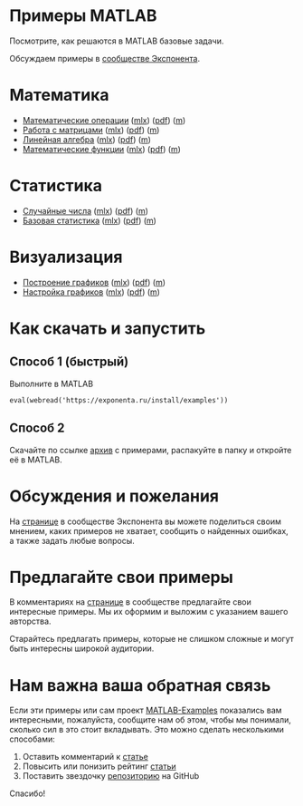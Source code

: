 # Примеры MATLAB

Посмотрите, как решаются в MATLAB базовые задачи.

Обсуждаем примеры в [сообществе Экспонента](https://hub.exponenta.ru/post/primery-matlab136).

# Математика

   -  [Математические операции](Математика/Математические_операции) ([mlx](Математика/Математические_операции/math_operations.mlx)) ([pdf](Математика/Математические_операции/math_operations.pdf)) ([m](Математика/Математические_операции/math_operations_plain.m)) 
   -  [Работа с матрицами](Математика/Работа_с_матрицами) ([mlx](Математика/Работа_с_матрицами/matrices.mlx)) ([pdf](Математика/Работа_с_матрицами/matrices.pdf)) ([m](Математика/Работа_с_матрицами/matrices_plain.m)) 
   -  [Линейная алгебра](Математика/Линейная_алгебра) ([mlx](Математика/Линейная_алгебра/linear_algebra.mlx)) ([pdf](Математика/Линейная_алгебра/linear_algebra.pdf)) ([m](Математика/Линейная_алгебра/linear_algebra_plain.m)) 
   -  [Математические функции](Математика/Математические_функции) ([mlx](Математика/Математические_функции/math_functions.mlx)) ([pdf](Математика/Математические_функции/math_functions.pdf)) ([m](Математика/Математические_функции/math_functions_plain.m)) 

# Статистика

   -  [Случайные числа](Статистика/Случайные_числа) ([mlx](Статистика/Случайные_числа/random_numbers.mlx)) ([pdf](Статистика/Случайные_числа/random_numbers.pdf)) ([m](Статистика/Случайные_числа/random_numbers_plain.m)) 
   -  [Базовая статистика](Статистика/Базовая_статистика) ([mlx](Статистика/Базовая_статистика/basic_statistics.mlx)) ([pdf](Статистика/Базовая_статистика/basic_statistics.pdf)) ([m](Статистика/Базовая_статистика/basic_statistics_plain.m)) 

# Визуализация

   -  [Построение графиков](Визуализация/Построение_графиков) ([mlx](Визуализация/Построение_графиков/basic_plot.mlx)) ([pdf](Визуализация/Построение_графиков/basic_plot.pdf)) ([m](Визуализация/Построение_графиков/basic_plot_plain.m)) 
   -  [Настройка графиков](Визуализация/Оформление_графиков) ([mlx](Визуализация/Оформление_графиков/setup_plot.mlx)) ([pdf](Визуализация/Оформление_графиков/setup_plot.pdf)) ([m](Визуализация/Оформление_графиков/setup_plot_plain.m)) 

# Как скачать и запустить
## Способ 1 (быстрый)

Выполните в MATLAB

```matlab:Code
eval(webread('https://exponenta.ru/install/examples'))
```

## Способ 2

Скачайте по ссылке [архив](https://github.com/ETMC-Exponenta/MATLAB-Examples/archive/master.zip) с примерами, распакуйте в папку и откройте её в MATLAB.

# Обсуждения и пожелания

На [странице](https://hub.exponenta.ru/post/primery-matlab136) в сообществе Экспонента вы можете поделиться своим мнением, каких примеров не хватает, сообщить о найденных ошибках, а также задать любые вопросы.

# Предлагайте свои примеры

В комментариях на [странице](https://hub.exponenta.ru/post/primery-matlab136) в сообществе предлагайте свои интересные примеры. Мы их оформим и выложим с указанием вашего авторства.

Старайтесь предлагать примеры, которые не слишком сложные и могут быть интересны широкой аудитории.

# **Нам важна ваша обратная связь**

Если эти примеры или сам проект [MATLAB-Examples](https://github.com/ETMC-Exponenta/MATLAB-Examples) показались вам интересными, пожалуйста, сообщите нам об этом, чтобы мы понимали, сколько сил в это стоит вкладывать. Это можно сделать несколькими способами:

   1.  Оставить комментарий к [статье](https://hub.exponenta.ru/post/primery-matlab136) 
   1.  Повысить или понизить рейтинг [статьи](https://hub.exponenta.ru/post/primery-matlab136) 
   1.  Поставить звездочку [репозиторию](https://github.com/ETMC-Exponenta/MATLAB-Examples) на GitHub 

Спасибо!